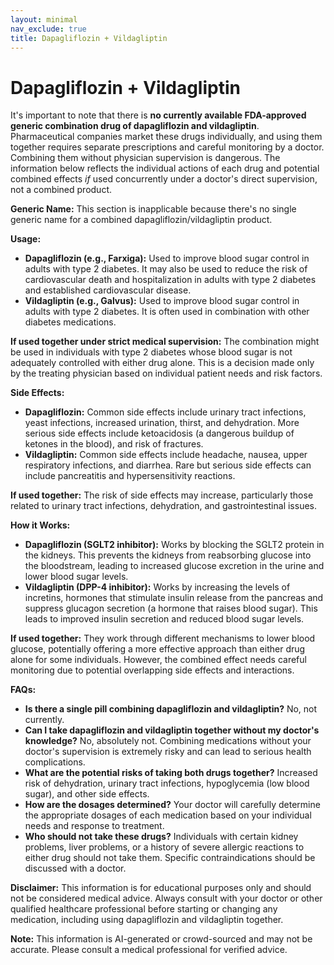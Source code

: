 ```yaml
---
layout: minimal
nav_exclude: true
title: Dapagliflozin + Vildagliptin
---
```


# Dapagliflozin + Vildagliptin

It's important to note that there is **no currently available FDA-approved generic combination drug of dapagliflozin and vildagliptin**.  Pharmaceutical companies market these drugs individually, and using them together requires separate prescriptions and careful monitoring by a doctor. Combining them without physician supervision is dangerous.  The information below reflects the individual actions of each drug and potential combined effects *if* used concurrently under a doctor's direct supervision, not a combined product.

**Generic Name:**  This section is inapplicable because there's no single generic name for a combined dapagliflozin/vildagliptin product.


**Usage:**

* **Dapagliflozin (e.g., Farxiga):** Used to improve blood sugar control in adults with type 2 diabetes. It may also be used to reduce the risk of cardiovascular death and hospitalization in adults with type 2 diabetes and established cardiovascular disease.
* **Vildagliptin (e.g., Galvus):** Used to improve blood sugar control in adults with type 2 diabetes. It is often used in combination with other diabetes medications.

**If used together under strict medical supervision:** The combination might be used in individuals with type 2 diabetes whose blood sugar is not adequately controlled with either drug alone.  This is a decision made only by the treating physician based on individual patient needs and risk factors.


**Side Effects:**

* **Dapagliflozin:** Common side effects include urinary tract infections, yeast infections, increased urination, thirst, and dehydration. More serious side effects include ketoacidosis (a dangerous buildup of ketones in the blood), and risk of fractures.
* **Vildagliptin:** Common side effects include headache, nausea, upper respiratory infections, and diarrhea.  Rare but serious side effects can include pancreatitis and hypersensitivity reactions.

**If used together:** The risk of side effects may increase, particularly those related to urinary tract infections, dehydration, and gastrointestinal issues.


**How it Works:**

* **Dapagliflozin (SGLT2 inhibitor):** Works by blocking the SGLT2 protein in the kidneys. This prevents the kidneys from reabsorbing glucose into the bloodstream, leading to increased glucose excretion in the urine and lower blood sugar levels.
* **Vildagliptin (DPP-4 inhibitor):** Works by increasing the levels of incretins, hormones that stimulate insulin release from the pancreas and suppress glucagon secretion (a hormone that raises blood sugar). This leads to improved insulin secretion and reduced blood sugar levels.

**If used together:**  They work through different mechanisms to lower blood glucose, potentially offering a more effective approach than either drug alone for some individuals.  However, the combined effect needs careful monitoring due to potential overlapping side effects and interactions.


**FAQs:**

* **Is there a single pill combining dapagliflozin and vildagliptin?** No, not currently.
* **Can I take dapagliflozin and vildagliptin together without my doctor's knowledge?** No, absolutely not. Combining medications without your doctor's supervision is extremely risky and can lead to serious health complications.
* **What are the potential risks of taking both drugs together?**  Increased risk of dehydration, urinary tract infections, hypoglycemia (low blood sugar), and other side effects.
* **How are the dosages determined?**  Your doctor will carefully determine the appropriate dosages of each medication based on your individual needs and response to treatment.
* **Who should not take these drugs?**  Individuals with certain kidney problems, liver problems, or a history of severe allergic reactions to either drug should not take them.  Specific contraindications should be discussed with a doctor.


**Disclaimer:** This information is for educational purposes only and should not be considered medical advice.  Always consult with your doctor or other qualified healthcare professional before starting or changing any medication, including using dapagliflozin and vildagliptin together.


**Note:** This information is AI-generated or crowd-sourced and may not be accurate. Please consult a medical professional for verified advice.